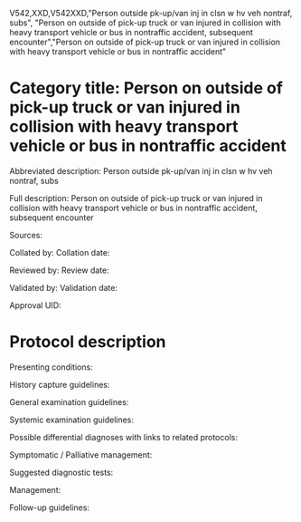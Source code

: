 V542,XXD,V542XXD,"Person outside pk-up/van inj in clsn w hv veh nontraf, subs", "Person on outside of pick-up truck or van injured in collision with heavy transport vehicle or bus in nontraffic accident, subsequent encounter","Person on outside of pick-up truck or van injured in collision with heavy transport vehicle or bus in nontraffic accident"
# Category title: Person on outside of pick-up truck or van injured in collision with heavy transport vehicle or bus in nontraffic accident

Abbreviated description: Person outside pk-up/van inj in clsn w hv veh nontraf, subs

Full description: Person on outside of pick-up truck or van injured in collision with heavy transport vehicle or bus in nontraffic accident, subsequent encounter

Sources:

Collated by:
Collation date:

Reviewed by:
Review date:

Validated by:
Validation date:

Approval UID:

# Protocol description

Presenting conditions:

History capture guidelines:

General examination guidelines:

Systemic examination guidelines:

Possible differential diagnoses with links to related protocols:

Symptomatic / Palliative management:

Suggested diagnostic tests:

Management:

Follow-up guidelines:
